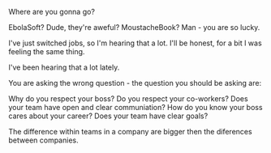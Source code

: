 
Where are you gonna go?

EbolaSoft? Dude, they're aweful? MoustacheBook? Man - you are so lucky. 

I've just switched jobs, so I'm hearing that a lot. I'll be honest, for a bit I was feeling the same thing.

I've been hearing that a lot lately. 


You are asking the wrong question - the question you should be asking are: 

Why do you respect your boss?
Do you respect your co-workers?
Does your team have open and clear communiation?
How do you know your boss cares about your career?
Does your team have clear goals?


The difference within teams in a company are bigger then the diferences between companies.

